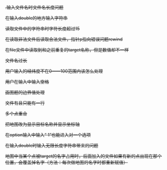 ~~.输入文件名时文件名长度问题~~

~~在输入double的地方输入字符串~~

~~读取文件中的字符串时字符长度超过15~~

~~在读取非法文件后读取合法文件，指针p指向错误问题rewind~~

~~在file文件中读取到和之前重复的target名称，但是数值却不一样~~

~~文件名过长~~

~~用户输入的经纬度不在0——100范围内该怎么处理~~

~~用户在输入中输入空格~~

~~画图题的边界值处理~~

~~文件有且只能有一行~~

~~多个点重合~~

~~把地图改为显示目标名称并显示坐标轴~~

~~在option输入中输入“ 1”也能进入对一个选项~~

~~在输入double时输入无限长度字符串带来的问题~~

~~地图中当某个点被target的名字占用时，后面加入的文件如果有新的点出现在那个位置，会覆盖掉名字（方法：每次做地图的名字时都重新赋值）~~

